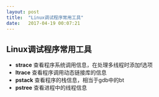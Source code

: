 ```yaml
---
layout: post
title:  "Linux调试程序常用工具"
date:   2017-04-19 00:07:21
---
```


## Linux调试程序常用工具

*   **strace**  查看程序系统调用信息，在处理多线程时添加f选项
*   **ltrace**  查看程序调用动态链接库的信息
*   **pstack**  查看程序的栈信息，相当于gdb中的bt
*   **pstree**  查看进程中的线程信息
